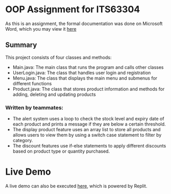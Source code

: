 <h1> OOP Assignment for ITS63304 </h1>

As this is an assignment, the formal documentation was done on Microsoft Word, which you may view it [here](https://sdtaylorsedu-my.sharepoint.com/:b:/g/personal/ziwei_whoong_sd_taylors_edu_my/EaHWWBb0j-FMjfd0YVGzPQABFxNDUd_jD6oh2ck_ncuNMw?e=tpMUfq)

## Summary
This project consists of four classes and methods:

-   Main.java: The main class that runs the program and calls other classes
-   UserLogin.java: The class that handles user login and registration
-   Menu.java: The class that displays the main menu and submenus for different functions
-   Product.java: The class that stores product information and methods for adding, deleting and updating products

### Written by teammates: 

 - The alert system uses a loop to check the stock level and expiry date
   of each product and prints a message if they are below a certain
   threshold.
 - The display product feature uses an array list to store all products
   and allows users to view them by using a switch case statement to
   filter by category.
 - The discount features use if-else statements to apply different
   discounts based on product type or quantity purchased.

# Live Demo
A live demo can also be executed [here](https://replit.com/@ziwei531/oop-assignment), which is powered by Replit. 


